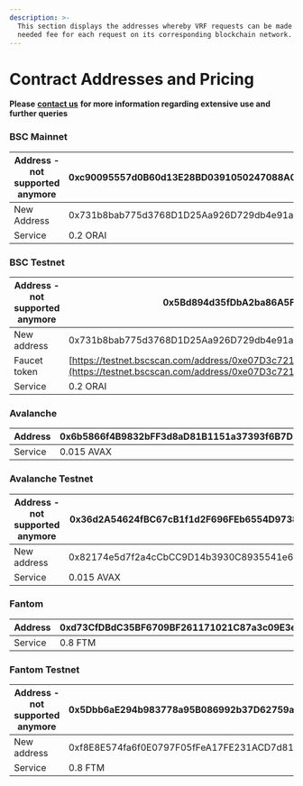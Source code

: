 ```yaml
---
description: >-
  This section displays the addresses whereby VRF requests can be made and the
  needed fee for each request on its corresponding blockchain network.
---
```


# Contract Addresses and Pricing

**Please** [**contact us**](https://landing.mailerlite.com/webforms/landing/t0c1f1) **for more information regarding extensive use and further queries**

### **BSC Mainnet**

| Address - not supported anymore | 0xc90095557d0B60d13E28BD0391050247088A0EE6 |
| ------------------------------- | ------------------------------------------ |
| New Address                     | 0x731b8bab775d3768D1D25Aa926D729db4e91a517 |
| Service                         | 0.2 ORAI                                   |

### BSC Testnet

| Address - not supported anymore | 0x5Bd894d35fDbA2ba86A5F01d2f8E659a20AEa100                                                                                                                                 |
| ------------------------------- | -------------------------------------------------------------------------------------------------------------------------------------------------------------------------- |
| New address                     | 0x731b8bab775d3768D1D25Aa926D729db4e91a517                                                                                                                                 |
| Faucet token                    | [https://testnet.bscscan.com/address/0xe07D3c721F1f26fB49e93DE77589fAC2fD963780#code](https://testnet.bscscan.com/address/0xe07D3c721F1f26fB49e93DE77589fAC2fD963780#code) |
| Service                         | 0.2 ORAI                                                                                                                                                                   |

### **Avalanche**

| Address  | 0x6b5866f4B9832bFF3d8aD81B1151a37393f6B7D5 |
| -------- | ------------------------------------------ |
| Service  | 0.015 AVAX                                 |

### **Avalanche Testnet**

| Address - not supported anymore | 0x36d2A54624fBC67cB1f1d2F696FEb6554D973832 |
| ------------------------------- | ------------------------------------------ |
| New address                     | 0x82174e5d7f2a4cCbCC9D14b3930C8935541e6222 |
| Service                         | 0.015 AVAX                                 |

### Fantom

| Address | 0xd73CfDBdC35BF6709BF261171021C87a3c09E3e2 |
| ------- | ------------------------------------------ |
| Service | 0.8 FTM                                    |

### **Fantom** Testnet

| Address - not supported anymore | 0x5Dbb6aE294b983778a95B086992b37D62759ae5B |
| ------------------------------- | ------------------------------------------ |
| New address                     | 0xf8E8E574fa6f0E0797F05fFeA17FE231ACD7d81b |
| Service                         | 0.8 FTM                                    |
